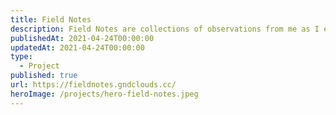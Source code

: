 ```yaml
---
title: Field Notes
description: Field Notes are collections of observations from me as I explore the world. Their range can include a variety of things but are most commonly collections of observations around transportation systems, urban planning, and infrastructure
publishedAt: 2021-04-24T00:00:00
updatedAt: 2021-04-24T00:00:00
type:
  - Project
published: true
url: https://fieldnotes.gndclouds.cc/
heroImage: /projects/hero-field-notes.jpeg
---
```

